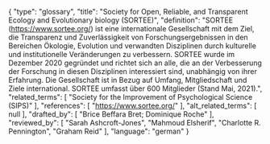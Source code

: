 {
    "type": "glossary",
    "title": "Society for Open, Reliable, and Transparent Ecology and Evolutionary biology (SORTEE)",
    "definition": "SORTEE (https://www.sortee.org/) ist eine internationale Gesellschaft mit dem Ziel, die Transparenz und Zuverlässigkeit von Forschungsergebnissen in den Bereichen Ökologie, Evolution und verwandten Disziplinen durch kulturelle und institutionelle Veränderungen zu verbessern. SORTEE wurde im Dezember 2020 gegründet und richtet sich an alle, die an der Verbesserung der Forschung in diesen Disziplinen interessiert sind, unabhängig von ihrer Erfahrung. Die Gesellschaft ist in Bezug auf Umfang, Mitgliedschaft und Ziele international. SORTEE umfasst über 600 Mitglieder (Stand Mai, 2021).",
    "related_terms": [
        "Society for the Improvement of Psychological Science (SIPS)"
    ],
    "references": [
        "https://www.sortee.org/"
    ],
    "alt_related_terms": [
        null
    ],
    "drafted_by": [
        "Brice Beffara Bret; Dominique Roche"
    ],
    "reviewed_by": [
        "Sarah Ashcroft-Jones",
        "Mahmoud Elsherif",
        "Charlotte R. Pennington",
        "Graham Reid"
    ],
    "language": "german"
}